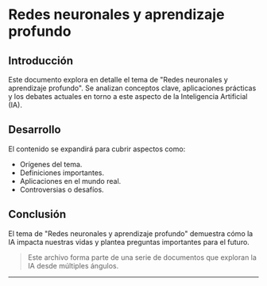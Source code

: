 
# Redes neuronales y aprendizaje profundo

## Introducción
Este documento explora en detalle el tema de "Redes neuronales y aprendizaje profundo". Se analizan conceptos clave, aplicaciones prácticas y los debates actuales en torno a este aspecto de la Inteligencia Artificial (IA).

## Desarrollo
El contenido se expandirá para cubrir aspectos como:
- Orígenes del tema.
- Definiciones importantes.
- Aplicaciones en el mundo real.
- Controversias o desafíos.

## Conclusión
El tema de "Redes neuronales y aprendizaje profundo" demuestra cómo la IA impacta nuestras vidas y plantea preguntas importantes para el futuro.

> Este archivo forma parte de una serie de documentos que exploran la IA desde múltiples ángulos.

---
